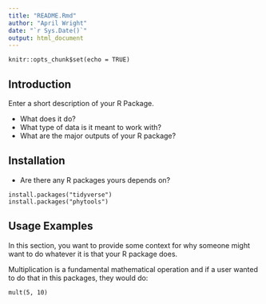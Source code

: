 ```yaml
---
title: "README.Rmd"
author: "April Wright"
date: "`r Sys.Date()`"
output: html_document
---
```





```{r setup, include=FALSE}
knitr::opts_chunk$set(echo = TRUE)
```

## Introduction
Enter a short description of your R Package.

+ What does it do? 
+ What type of data is it meant to work with? 
+ What are the major outputs of your R package? 

## Installation 

+ Are there any R packages yours depends on? 

```{r}
install.packages("tidyverse")
install.packages("phytools")
```

## Usage Examples

In this section, you want to provide some context for why someone might want to do whatever it is that your R package does. 

Multiplication is a fundamental mathematical operation and if a user wanted to do that in this packages, they would do:

```{r}
mult(5, 10)
```

